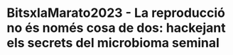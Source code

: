 # BitsxlaMarato2023 -  La reproducció no és només cosa de dos: hackejant els secrets del microbioma seminal


